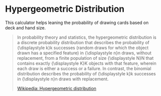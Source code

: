 # Hypergeometric Distribution
This calculator helps leaning the probability of drawing cards based on deck and hand size.

> In probability theory and statistics, the hypergeometric distribution is a discrete probability distribution that describes the probability of {\displaystyle k}k successes (random draws for which the object drawn has a specified feature) in {\displaystyle n}n draws, without replacement, from a finite population of size {\displaystyle N}N that contains exactly {\displaystyle K}K objects with that feature, wherein each draw is either a success or a failure. In contrast, the binomial distribution describes the probability of {\displaystyle k}k successes in {\displaystyle n}n draws with replacement.
>
> [Wikipedia: Hypergeometric distribution](https://en.wikipedia.org/wiki/Hypergeometric_distribution)